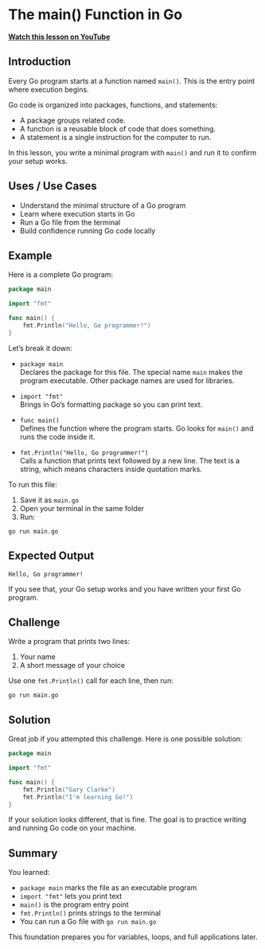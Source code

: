 # The main() Function in Go

**[Watch this lesson on YouTube](https://youtube.com/watch?v=iH4rCuwIxo4)**

## Introduction

Every Go program starts at a function named `main()`. This is the entry point where execution begins.

Go code is organized into packages, functions, and statements:
- A package groups related code.
- A function is a reusable block of code that does something.
- A statement is a single instruction for the computer to run.

In this lesson, you write a minimal program with `main()` and run it to confirm your setup works.

## Uses / Use Cases

- Understand the minimal structure of a Go program
- Learn where execution starts in Go
- Run a Go file from the terminal
- Build confidence running Go code locally

## Example

Here is a complete Go program:

```go
package main

import "fmt"

func main() {
    fmt.Println("Hello, Go programmer!")
}
```

Let’s break it down:

- `package main`  
  Declares the package for this file. The special name `main` makes the program executable. Other package names are used for libraries.

- `import "fmt"`  
  Brings in Go’s formatting package so you can print text.

- `func main()`  
  Defines the function where the program starts. Go looks for `main()` and runs the code inside it.

- `fmt.Println("Hello, Go programmer!")`  
  Calls a function that prints text followed by a new line. The text is a string, which means characters inside quotation marks.

To run this file:

1. Save it as `main.go`
2. Open your terminal in the same folder
3. Run:

```
go run main.go
```

## Expected Output

```
Hello, Go programmer!
```

If you see that, your Go setup works and you have written your first Go program.

## Challenge

Write a program that prints two lines:

1. Your name
2. A short message of your choice

Use one `fmt.Println()` call for each line, then run:

```
go run main.go
```

## Solution

Great job if you attempted this challenge. Here is one possible solution:

```go
package main

import "fmt"

func main() {
    fmt.Println("Gary Clarke")
    fmt.Println("I'm learning Go!")
}
```

If your solution looks different, that is fine. The goal is to practice writing and running Go code on your machine.

## Summary

You learned:

- `package main` marks the file as an executable program
- `import "fmt"` lets you print text
- `main()` is the program entry point
- `fmt.Println()` prints strings to the terminal
- You can run a Go file with `go run main.go`

This foundation prepares you for variables, loops, and full applications later.


